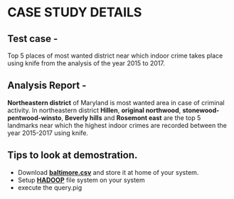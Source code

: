 # CASE STUDY DETAILS
## Test case -
Top 5 places of most wanted district near which indoor crime takes place using knife from the analysis of the year 2015 to 2017.

## Analysis Report -
<strong>Northeastern district</strong> of Maryland is most wanted area in case of criminal activity. In northeastern district <strong>Hillen</strong>, <strong>original northwood</strong>, <strong>stonewood-pentwood-winsto</strong>, <strong>Beverly hills</strong> and <strong>Rosemont east</strong> are the top 5 landmarks near which the highest indoor crimes are recorded between the year 2015-2017 using knife.

## Tips to look at demostration.
<ul>
<li>Download <strong><a href = "https://drive.google.com/file/d/1t5rmHwOHd4zCgtVE0WVeN-PWtkT2VSkx/view">baltimore.csv</a></strong> and store it at home of your system.</li>
<li>Setup <strong><a href = "https://www.guru99.com/how-to-install-hadoop.html">HADOOP</a></strong> file system on your system</li>
<li>execute the query.pig</li>
</ul>